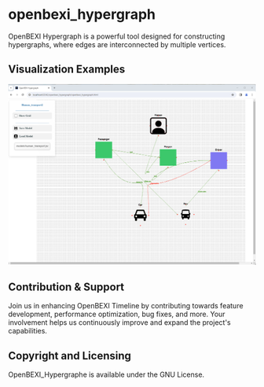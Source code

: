 # openbexi_hypergraph
 OpenBEXI Hypergraph is a powerful tool designed for constructing hypergraphs, where edges are interconnected by multiple vertices.

## Visualization Examples
<img src="https://raw.githubusercontent.com/arcazj/openbexi_hypergraph/master/doc/Hypergraph_transport.png" />

## Contribution & Support
Join us in enhancing OpenBEXI Timeline by contributing towards feature development, performance optimization, bug fixes, and more. Your involvement helps us continuously improve and expand the project's capabilities.

## Copyright and Licensing
OpenBEXI_Hypergraphe is available under the GNU License.
